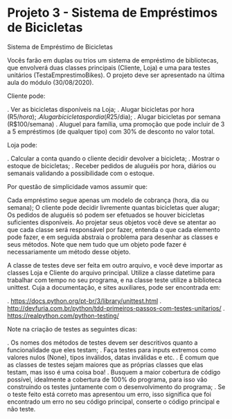 # Projeto 3 - Sistema de Empréstimos de Bicicletas

Sistema de Empréstimo de Bicicletas

Vocês farão em duplas ou trios um sistema de empréstimo de bibliotecas, que envolverá duas classes principais (Cliente, Loja) e uma para testes unitários (TestaEmprestimoBikes). O projeto deve ser apresentado na última aula do módulo (30/08/2020).

Cliente pode:

. Ver as bicicletas disponíveis na Loja; . Alugar bicicletas por hora (R$5/hora); . Alugar bicicletas por dia (R$25/dia); . Alugar bicicletas por semana (R$100/semana) . Aluguel para família, uma promoção que pode incluir de 3 a 5 empréstimos (de qualquer tipo) com 30% de desconto no valor total.

Loja pode:

. Calcular a conta quando o cliente decidir devolver a bicicleta; . Mostrar o estoque de bicicletas; . Receber pedidos de aluguéis por hora, diários ou semanais validando a possibilidade com o estoque.

Por questão de simplicidade vamos assumir que:

Cada empréstimo segue apenas um modelo de cobrança (hora, dia ou semana);
O cliente pode decidir livremente quantas bicicletas quer alugar;
Os pedidos de aluguéis só podem ser efetuados se houver bicicletas suficientes disponíveis.
Ao projetar seus objetos você deve se atentar ao que cada classe será responsável por fazer, entenda o que cada elemento pode fazer, e em seguida abstraia o problema para desenhar as classes e seus métodos. Note que nem tudo que um objeto pode fazer é necessariamente um método desse objeto.

A classe de testes deve ser feita em outro arquivo, e você deve importar as classes Loja e Cliente do arquivo principal. Utilize a classe datetime para trabalhar com tempo no seu programa, e na classe teste utilize a biblioteca unittest. Cuja a documentação, e sites auxiliares, pode ser encontrada em:

. https://docs.python.org/pt-br/3/library/unittest.html . http://devfuria.com.br/python/tdd-primeiros-passos-com-testes-unitarios/ . https://realpython.com/python-testing/

Note na criação de testes as seguintes dicas:

. Os nomes dos métodos de testes devem ser descritivos quanto a funcionalidade que eles testam; . Faça testes para inputs extremos como valores nulos (None), tipos inválidos, datas inválidas e etc. . É comum que as classes de testes sejam maiores que as próprias classes que elas testam, mas isso é uma coisa boa! . Busquem a maior cobertura de código possível, idealmente a cobertura de 100% do programa, para isso vão construindo os testes juntamente com o desenvolvimento do programa; . Se o teste feito está correto mas apresentou um erro, isso significa que foi encontrado um erro no seu código principal, conserte o código principal e não teste.
